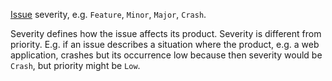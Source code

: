 [Issue](Issue.html) severity, e.g. ``Feature``, ``Minor``, ``Major``, ``Crash``. 

Severity defines how the issue affects its product. 
Severity is different from priority.
E.g. if an issue describes a situation where the product, e.g. a web application, crashes but its occurrence low because then severity would be ``Crash``, but priority might be ``Low``.